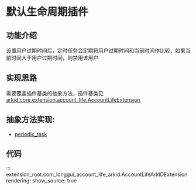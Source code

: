 # 默认生命周期插件

## 功能介绍
设置用户过期时间后，定时任务会定期将用户过期时间和当前时间作比较，如果当前时间大于用户过期时间，则禁用该用户

## 实现思路
需要覆盖插件基类的抽象方法，插件基类见[arkid.core.extension.account_life.AccountLifeExtension](/%20%20开发者指南/%20插件分类/账户生命周期/)

## 抽象方法实现:
* [periodic_task](#extension_root.com_longgui_account_life_arkid.AccountLifeArkIDExtension.periodic_task)


## 代码

::: extension_root.com_longgui_account_life_arkid.AccountLifeArkIDExtension
    rendering:
        show_source: true